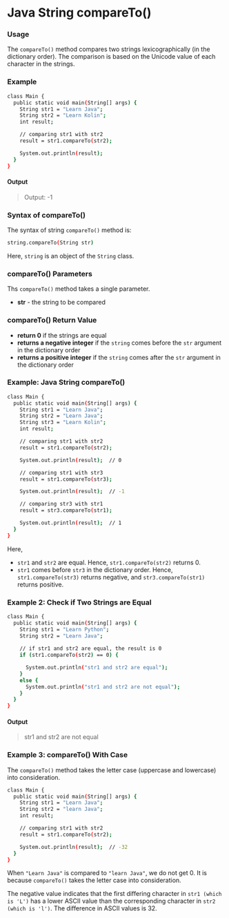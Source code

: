 # Java String compareTo()

### Usage
The `compareTo()` method compares two strings lexicographically (in the dictionary order). The comparison is based on the Unicode value of each character in the strings.

### Example

```sh
class Main {
  public static void main(String[] args) {
    String str1 = "Learn Java";
    String str2 = "Learn Kolin";
    int result;

    // comparing str1 with str2
    result = str1.compareTo(str2);

    System.out.println(result);
  }
}
```
#### Output
>Output: -1

### Syntax of compareTo()
The syntax of string `compareTo()` method is:
```sh
string.compareTo(String str)
```
Here, `string` is an object of the `String` class.

### compareTo() Parameters
Ths `compareTo()` method takes a single parameter.
- **str** - the string to be compared

### compareTo() Return Value
- **return 0** if the strings are equal
- **returns a negative integer** if the `string` comes before the `str` argument in the dictionary order
- **returns a positive integer** if the `string` comes after the `str` argument in the dictionary order


### Example: Java String compareTo()
```sh
class Main {
  public static void main(String[] args) {
    String str1 = "Learn Java";
    String str2 = "Learn Java";
    String str3 = "Learn Kolin";
    int result;

    // comparing str1 with str2
    result = str1.compareTo(str2);

    System.out.println(result);  // 0

    // comparing str1 with str3
    result = str1.compareTo(str3);

    System.out.println(result);  // -1

    // comparing str3 with str1
    result = str3.compareTo(str1);

    System.out.println(result);  // 1
  }
}
```
Here,
- `str1` and `str2` are equal. Hence, `str1.compareTo(str2)` returns 0.
- `str1` comes before `str3` in the dictionary order. Hence, `str1.compareTo(str3)` returns negative, and `str3.compareTo(str1)` returns positive.

### Example 2: Check if Two Strings are Equal
```sh
class Main {
  public static void main(String[] args) {
    String str1 = "Learn Python";
    String str2 = "Learn Java";
        
    // if str1 and str2 are equal, the result is 0
    if (str1.compareTo(str2) == 0) {

      System.out.println("str1 and str2 are equal");
    }
    else {
      System.out.println("str1 and str2 are not equal");
    }
  }
}
```
#### Output
>str1 and str2 are not equal

### Example 3: compareTo() With Case
The `compareTo()` method takes the letter case (uppercase and lowercase) into consideration.

```sh
class Main {
  public static void main(String[] args) {
    String str1 = "Learn Java";
    String str2 = "learn Java";
    int result;

    // comparing str1 with str2
    result = str1.compareTo(str2);

    System.out.println(result);  // -32
  }
}
```
When `"Learn Java"` is compared to `"learn Java"`, we do not get 0. It is because `compareTo()` takes the letter case into consideration.


The negative value indicates that the first differing character in `str1 (which is 'L')` has a lower ASCII value than the corresponding character in `str2 (which is 'l')`. The difference in ASCII values is 32.
